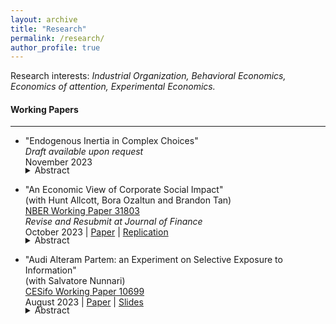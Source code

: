 ```yaml
---
layout: archive
title: "Research"
permalink: /research/
author_profile: true
---
```


Research interests: _Industrial Organization, Behavioral Economics, Economics of attention, Experimental Economics._

#### Working Papers

---

- "Endogenous Inertia in Complex Choices"    
_Draft available upon request_    
November 2023   
 
    <details>
	  		<summary style="margin-top: -1.3em; ">Abstract</summary>
	  		<p class="notice" style="margin-top:0 !important">
               Inertia is pervasive in many settings that share two features: complex products and a dynamic nature. To understand why switching is limited even in the absence of observable financial costs and to quantify the impact of policies aimed at making inertia less costly, this paper presents a theory of endogenous inertia in complex choices. Consumers' inertia is driven by the persistency of the environment and the cost of learning about the unobserved characteristics of the alternatives. The endogenous nature of inertia implies that consumers' switching depends on the choice environment and reacts to policies that change the characteristics of the choice set. The model is estimated using Medicare Part D prescription drug insurance data. Consistent with the presence of learning frictions, estimates suggest that beneficiaries are more responsive to characteristics that are easier to observe, with endogenous virtual switching costs averaging $350.67. Using the model to simulate the impact of an Inflation Reduction Act policy to reduce overspending in this program by capping out-of-pocket costs, I find the policy leads to a 22.88% reduction in total spending and a 20% increase in switching rates. Compared to a scenario in which consumers do not optimally respond to the policy by chaning switching behavior and choices, the model predicts an additional 30% savings on average.
            </p>
	</details>

- "An Economic View of Corporate Social Impact"    
(with Hunt Allcott, Bora Ozaltun and Brandon Tan)    
[NBER Working Paper 31803](https://www.nber.org/papers/w31803)  
_Revise and Resubmit at Journal of Finance_    
October 2023 | [Paper](../assets/papers/CorporateSocialImpact.pdf) | [Replication](../assets/replications/CSI_Replication.zip)

    <details>
	  		<summary style="margin-top: -1.3em; ">Abstract</summary>
	  		<p class="notice" style="margin-top:0 !important">
              The growing discussions of impact investing and stakeholder capitalism have increased interest in measuring companies' social impact. We conceptualize corporate social impact as the welfare loss that would be caused by a firm's exit. To illustrate, we quantify the social impacts of 74 firms in 12 industries using a new survey measuring consumer and worker substitution patterns combined with models of product and labor markets. We find that consumer surplus is the primary component of social impact (dwarfing profits, worker surplus, and externalities), suggesting that consumer impacts deserve more attention from impact investors. Existing ESG and social impact ratings are essentially unrelated to our economically grounded measures.
            </p>
	</details>

- "Audi Alteram Partem: an Experiment on Selective Exposure to Information"  
(with Salvatore Nunnari)  
[CESifo Working Paper 10699](https://www.cesifo.org/en/publications/2023/working-paper/audi-alteram-partem-experiment-selective-exposure-information)    
August 2023 | [Paper](../assets/papers/mn_selectexposure.pdf) | [Slides](../assets/papers/selectiveexposure_slides_sept20.pdf)  
    
    <details>
	  		<summary style="margin-top: -1.3em; ">Abstract</summary>
	  		<p class="notice" style="margin-top:0 !important">
              This paper presents a model of selective exposure to information and an experiment to test its predictions. An agent interested in learning about an uncertain state of the world can acquire information from one of two sources which have opposite biases: when informed on the state, they report it truthfully; when uninformed, they report their favorite state. When sources have the same reliability, a Bayesian agent is better off seeking confirmatory information. On the other hand, it is optimal to seek contradictory information if and only if the source biased against the prior is sufficiently more reliable. We test these predictions with an online experiment. When sources are symmetrically reliable, subjects are more likely to seek confirmatory information but they listen to the other side too frequently. When sources are asymmetrically reliable, subjects are more likely to consult the more reliable source even when prior beliefs are strongly unbalanced and listening to the less reliable source is more informative. Moreover, subjects follow contradictory advice sub-optimally; are too trusting of information in line with a source bias; and too skeptic of information misaligned with a source bias. Our experiment suggests that biases in information processing and simple heuristics — e.g., listen to the more reliable source — are important drivers of the endogenous acquisition of information.

            </p>
	</details>

